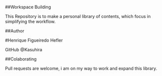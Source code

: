 ##Workspace Building

This Repository is to make a personal library of contents, which focus in simplifying the workflow.

##Author

#Henrique Figueiredo Hefler

GitHub @Kasuhira

##Colaborating

Pull requests are welcome, i am on my way to work and expand this library.
